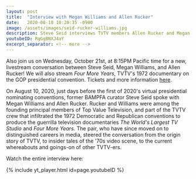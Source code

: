 ```yaml
---
layout: post
title:  "Interview with Megan Williams and Allen Rucker"
date:   2020-08-10 10:20:35 -0900
image: /assets/images/seid-rucker-williams.jpg
description: Steve Seid interviews TVTV members Allen Rucker and Megan Williams
youtubeID: RgGgBNXJ4aY
excerpt_separator: <!-- more -->
---
```


<div class="alert alert-info" role="alert">
  Also join us on Wednesday, October 21st, at 8:15PM Pacific time for a new, livestream conversation between Steve Seid, Megan Williams, and Allen Rucker! <!-- more --> We will also stream <i>Four More Years</i>, TVTV's 1972 documentary on the GOP presidential convention. Tickets and more information <a href="https://bampfa.org/event/four-more-years">here</a>.
</div>

On August 10, 2020, just days before the first of 2020's virtual presidential nominating conventions, former BAMPFA curator Steve Seid spoke with Megan Williams and Allen Rucker. Rucker and Williams were among the founding principal members of Top Value Television, and part of the TVTV crew that infiltrated the 1972 Democratic and Republican conventions to produce the guerrilla television documentaries *The World's Largest TV Studio* and *Four More Years*. The pair, who have since moved on to distinguished careers in media, steered the  conversation from the origin story of TVTV, to insider tales of the '70s video scene, to the current whereabouts and goings-on of other TVTV-ers.

Watch the entire interview here:

<div class="iframe-container mx-auto" style="width: 80%">
  {% include yt_player.html id=page.youtubeID %}
</div>
